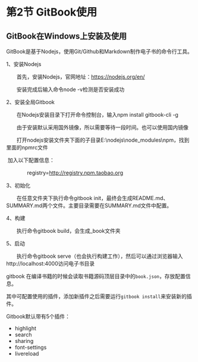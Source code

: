 # 第2节 GitBook使用

## GitBook在Windows上安装及使用

GitBook是基于Nodejs，使用Git/Github和Markdown制作电子书的命令行工具。

1、安装Nodejs

　　首先，安装Nodejs，官网地址：https://nodejs.org/en/

　　安装完成后输入命令node -v检测是否安装成功

2、安装全局Gitbook

　　在Nodejs安装目录下打开命令控制台，输入npm install gitbook-cli -g

　　由于安装默认采用国外镜像，所以需要等待一段时间。也可以使用国内镜像

　　打开nodejs安装文件夹下面的子目录E:\nodejs\node_modules\npm，找到里面的npmrc文件

​		加入以下配置信息：

　　　　registry=http://registry.npm.taobao.org

3、初始化

　　在任意文件夹下执行命令gitbook init，最终会生成README.md、SUMMARY.md两个文件。主要目录需要在SUMMARY.md文件中配置。

4、构建

　　执行命令gitbook build，会生成_book文件夹

5、启动

　　执行命令gitbook serve（也会执行构建工作），然后可以通过浏览器输入http://localhost:4000访问电子书目录



gitbook 在编译书籍的时候会读取书籍源码顶层目录中的`book.json`，存放配置信息。

其中可配置使用的插件，添加新插件之后需要运行`gitbook install`来安装新的插件。

Gitbook默认带有5个插件：

- highlight
- search
- sharing
- font-settings
- livereload